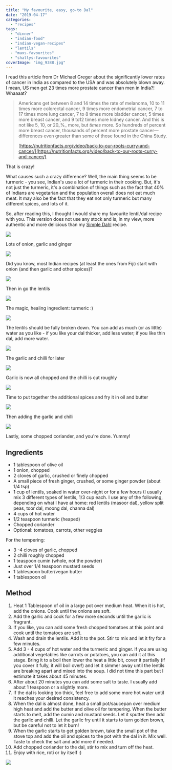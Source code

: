 ```yaml
---
title: "My favourite, easy, go-to Dal"
date: "2019-04-17"
categories: 
  - "recipes"
tags: 
  - "dinner"
  - "indian-food"
  - "indian-vegan-recipes"
  - "lentils"
  - "maxs-favourites"
  - "shallys-favourites"
coverImage: "img_9388.jpg"
---
```


I read this article from Dr Michael Greger about the significantly lower rates of cancer in India as compared to the USA and was absolutely blown away.  
I mean, US men get 23 times more prostate cancer than men in India?! Whaaaat?

>   
> Americans get between 8 and 14 times the rate of melanoma, 10 to 11 times more colorectal cancer, 9 times more endometrial cancer, 7 to 17 times more lung cancer, 7 to 8 times more bladder cancer, 5 times more breast cancer, and 9 to12 times more kidney cancer. And this is not like 5, 10, or 20_%_ more, but _times_ more. So hundreds of percent more breast cancer, thousands of percent more prostate cancer—differences even greater than some of those found in the China Study.
> 
>   
> [https://nutritionfacts.org/video/back-to-our-roots-curry-and-cancer/](https://nutritionfacts.org/video/back-to-our-roots-curry-and-cancer/)

That is crazy!  
  
What causes such a crazy difference? Well, the main thing seems to be turmeric - you see, Indian's use a lot of turmeric in their cooking. But, it's not just the turmeric, it's a combination of things such as the fact that 40% of Indians are vegetarian and the population overall does not eat much meat. It may also be the fact that they eat not only turmeric but many different spices, and lots of it.  
  
So, after reading this, I thought I would share my favourite lentil/dal recipe with you. This version does not use any stock and is, in my view, more authentic and more delicious than my [Simple Dahl](https://shalveena.com/2018/08/26/dahl-indian-lentil-soup/) recipe.

![](images/2019-01-16-17.28.35.jpg)

Lots of onion, garlic and ginger

![](images/2019-01-16-17.44.12.jpg)

Did you know, most Indian recipes (at least the ones from Fiji) start with onion (and then garlic and other spices)?

![](images/2019-01-16-17.49.54.jpg)

Then in go the lentils

![](images/2019-01-16-17.51.49.jpg)

The magic, healing ingredient: turmeric :)

![](images/2019-01-16-19.00.12.jpg)

The lentils should be fully broken down. You can add as much (or as little) water as you like - if you like your dal thicker, add less water; if you like thin dal, add more water.

![](images/2019-01-16-17.44.42.jpg)

The garlic and chilli for later

![](images/2019-01-16-17.57.23.jpg)

Garlic is now all chopped and the chilli is cut roughly

![](images/2019-01-16-18.57.08.jpg)

Time to put together the additional spices and fry it in oil and butter

![](images/2019-01-16-19.02.12.jpg)

Then adding the garlic and chilli

![](images/2019-01-16-19.04.16.jpg)

Lastly, some chopped coriander, and you're done. Yummy!

## Ingredients

- 1 tablespoon of olive oil
- 1 onion, chopped
- 2 cloves of garlic, crushed or finely chopped
- A small piece of fresh ginger, crushed, or some ginger powder (about 1/4 tsp)
- 1 cup of lentils, soaked in water over-night or for a few hours (I usually mix 3 different types of lentils, 1/3 cup each. I use any of the following, depending on what I have at home: red lentils (masoor dal), yellow split peas, toor dal, moong dal, channa dal)
- 4 cups of hot water
- 1/2 teaspoon turmeric (heaped)
- Chopped coriander
- Optional: tomatoes, carrots, other veggies

For the tempering:

- 3 -4 cloves of garlic, chopped
- 2 chilli roughly chopped
- 1 teaspoon cumin (whole, not the powder)
- Just over 1/4 teaspoon mustard seeds
- 1 tablespoon butter/vegan butter
- 1 tablespoon oil

## Method

1. Heat 1 Tablespoon of oil in a large pot over medium heat. When it is hot, add the onions. Cook until the onions are soft.
2. Add the garlic and cook for a few more seconds until the garlic is fragrant.
3. If you like, you can add some fresh chopped tomatoes at this point and cook until the tomatoes are soft.
4. Wash and drain the lentils. Add it to the pot. Stir to mix and let it fry for a few minutes.
5. Add 3 - 4 cups of hot water and the turmeric and ginger. If you are using additional vegetables like carrots or potatoes, you can add it at this stage. Bring it to a boil then lower the heat a little bit, cover it partially (if you cover it fully, it will boil over!) and let it simmer away until the lentils are breaking apart and mixed into the soup. I did not time this part but I estimate it takes about 45 minutes.
6. After about 20 minutes you can add some salt to taste. I usually add about 1 teaspoon or a slightly more.
7. If the dal is looking too thick, feel free to add some more hot water until it reaches your desired consistency.
8. When the dal is almost done, heat a small pot/saucepan over medium high heat and add the butter and olive oil for tempering. When the butter starts to melt, add the cumin and mustard seeds. Let it sputter then add the garlic and chilli. Let the garlic fry until it starts to turn golden brown, but be careful not to let it burn!
9. When the garlic starts to get golden brown, take the small pot of the stove top and add the oil and spices to the pot with the dal in it. Mix well. Taste to check the salt and add more if needed.
10. Add chopped coriander to the dal, stir to mix and turn off the heat.
11. Enjoy with rice, roti or by itself :)

![](images/img_9389.jpg)
